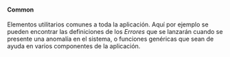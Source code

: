 #### Common

Elementos utilitarios comunes a toda la aplicación. Aquí por ejemplo se
pueden encontrar las definiciones de los *Errores* que se lanzarán cuando se
presente una anomalía en el sistema, o funciones genéricas que sean de ayuda
en varios componentes de la aplicación.
